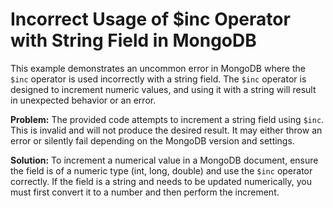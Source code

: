 # Incorrect Usage of $inc Operator with String Field in MongoDB
This example demonstrates an uncommon error in MongoDB where the `$inc` operator is used incorrectly with a string field.  The `$inc` operator is designed to increment numeric values, and using it with a string will result in unexpected behavior or an error.

**Problem:** The provided code attempts to increment a string field using `$inc`. This is invalid and will not produce the desired result. It may either throw an error or silently fail depending on the MongoDB version and settings.

**Solution:** To increment a numerical value in a MongoDB document, ensure the field is of a numeric type (int, long, double) and use the `$inc` operator correctly.  If the field is a string and needs to be updated numerically, you must first convert it to a number and then perform the increment. 